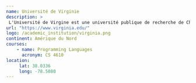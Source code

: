```yaml
---
name: Université de Virginie
description: >
 L'Université de Virgine est une université publique de recherche de Charlottesville en Virgine.
url: "https://www.virginia.edu/"
logo: /academic_institution/virginia.png
continent: Amérique du Nord
courses:
    - name: Programming Languages
      acronym: CS 4610
location:
     lat: 38.0336
     long: -78.5080
---
```

